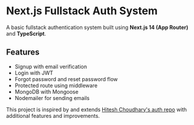 # Next.js Fullstack Auth System

A basic fullstack authentication system built using **Next.js 14 (App Router)** and **TypeScript**.

## Features

- Signup with email verification
- Login with JWT
- Forgot password and reset password flow
- Protected route using middleware
- MongoDB with Mongoose
- Nodemailer for sending emails

This project is inspired by and extends [Hitesh Choudhary's auth repo](https://github.com/hiteshchoudhary/nextjs-fullstack-auth.git) with additional features and improvements.


